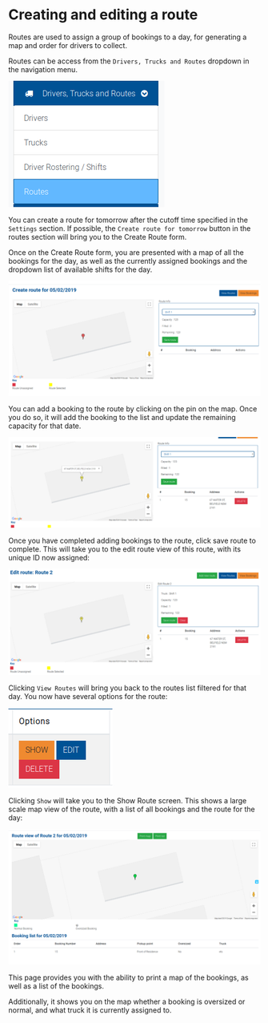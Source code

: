 # Creating and editing a route

Routes are used to assign a group of bookings to a day, for generating a map and order for drivers to collect.

Routes can be access from the `Drivers, Trucks and Routes` dropdown in the navigation menu.

![route](../.gitbook/assets/route-1.png)

You can create a route for tomorrow after the cutoff time specified in the `Settings` section. If possible, the `Create route for tomorrow` button in the routes section will bring you to the Create Route form.

Once on the Create Route form, you are presented with a map of all the bookings for the day, as well as the currently assigned bookings and the dropdown list of available shifts for the day.

![route2](../.gitbook/assets/route-2.png)

You can add a booking to the route by clicking on the pin on the map. Once you do so, it will add the booking to the list and update the remaining capacity for that date.

![route3](../.gitbook/assets/route-3.png)

Once you have completed adding bookings to the route, click save route to complete. This will take you to the edit route view of this route, with its unique ID now assigned:

![route4](../.gitbook/assets/route-4.png)

Clicking `View Routes` will bring you back to the routes list filtered for that day. You now have several options for the route:

![route5](../.gitbook/assets/route-5.png)

Clicking `Show` will take you to the Show Route screen. This shows a large scale map view of the route, with a list of all bookings and the route for the day:

![route6](../.gitbook/assets/route-6.png)

This page provides you with the ability to print a map of the bookings, as well as a list of the bookings.

Additionally, it shows you on the map whether a booking is oversized or normal, and what truck it is currently assigned to.

